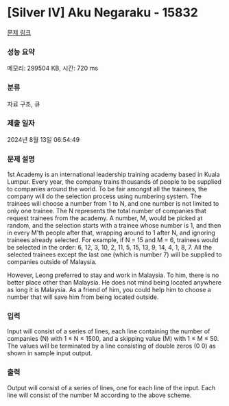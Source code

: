 # [Silver IV] Aku Negaraku - 15832 

[문제 링크](https://www.acmicpc.net/problem/15832) 

### 성능 요약

메모리: 299504 KB, 시간: 720 ms

### 분류

자료 구조, 큐

### 제출 일자

2024년 8월 13일 06:54:49

### 문제 설명

<p>1st Academy is an international leadership training academy based in Kuala Lumpur. Every year, the company trains thousands of people to be supplied to companies around the world. To be fair amongst all the trainees, the company will do the selection process using numbering system. The trainees will choose a number from 1 to N, and one number is not limited to only one trainee. The N represents the total number of companies that request trainees from the academy. A number, M, would be picked at random, and the selection starts with a trainee whose number is 1, and then in every M’th people after that, wrapping around to 1 after N, and ignoring trainees already selected. For example, if N = 15 and M = 6, trainees would be selected in the order: 6, 12, 3, 10, 2, 11, 5, 15, 13, 9, 14, 4, 1, 8, 7. All the selected trainees except the last one (which is number 7) will be supplied to companies outside of Malaysia.</p>

<p>However, Leong preferred to stay and work in Malaysia. To him, there is no better place other than Malaysia. He does not mind being located anywhere as long it is Malaysia. As a friend of him, you could help him to choose a number that will save him from being located outside.</p>

### 입력 

 <p>Input will consist of a series of lines, each line containing the number of companies (N) with 1 ≤ N ≤ 1500, and a skipping value (M) with 1 ≤ M ≤ 50. The values will be terminated by a line consisting of double zeros (0 0) as shown in sample input output.</p>

### 출력 

 <p>Output will consist of a series of lines, one for each line of the input. Each line will consist of the number M according to the above scheme.</p>


